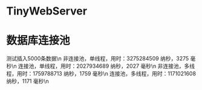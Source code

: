 # TinyWebServer

# 数据库连接池
测试插入5000条数据\n
非连接池，单线程，用时：3275284509 纳秒，3275 毫秒\n
连接池，单线程，用时：2027934689 纳秒，2027 毫秒\n
非连接池，多线程，用时：1759788713 纳秒，1759 毫秒\n
连接池，多线程，用时：1171021608 纳秒，1171 毫秒\n